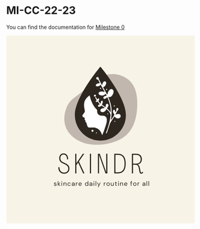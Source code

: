 # MI-CC-22-23

You can find the documentation for [Milestone 0](docs/milestone0.md)





<img src= https://github.com/maryamed14/MI-CC-22-23/blob/main/docs/imges/sdr.png/>
